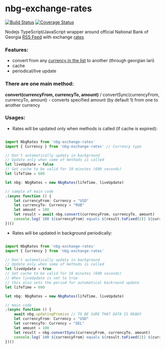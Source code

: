 # nbg-exchange-rates

[![Build Status](https://travis-ci.org/sergio-code/nbg-exchange-rates.svg?branch=master)](https://travis-ci.org/sergio-code/nbg-exchange-rates)
[![Coverage Status](https://coveralls.io/repos/github/sergio-code/nbg-exchange-rates/badge.svg?branch=master)](https://coveralls.io/github/sergio-code/nbg-exchange-rates?branch=master)

Nodejs TypeScript/JavaScript wrapper around official National Bank of Georgia [RSS Feed](https://nbg.gov.ge/gw/api/ct/monetarypolicy/currencies/en/rss) with exchange [rates](https://nbg.gov.ge/en/monetary-policy/currency)

### Features:
* convert from any [currency in the list](https://nbg.gov.ge/en/monetary-policy/currency) to another (through georgian lari)
* cache
* periodical/live update

### There are one main method:

**convert(currencyFrom, currencyTo, amount)** / convertSync(currencyFrom, currencyTo, amount) - converts specified amount (by default 1) from one to another currency

### Usages:
* Rates will be updated only when methods is called (if cache is expired):
```ts

import NbgRates from 'nbg-exchange-rates'
import { Currency } from 'nbg-exchange-rates' // Currency type

// Don't automatically updaty in background
// Update only when some of methods is called
let liveUpdate = false
// Set cache to be valid for 10 minutes (600 seconds)
let lifeTime = 600

let nbg: NbgRates = new NbgRates(lifeTime, liveUpdate)

// sample of main code
;(async function () {
    let currencyFrom: Currency = "USD"
    let currencyTo: Currency = "RUB"
    let amount = 100
    let result = await nbg.convert(currencyFrom, currencyTo, amount)
    console.log(`100 ${currencyFrom} equals ${result.toFixed(2)} ${currencyTo}, according to NBoG rates`)
})()


```

* Rates will be updated in background periodically:
```ts

import NbgRates from 'nbg-exchange-rates'
import { Currency } from 'nbg-exchange-rates'

// Don't automatically updaty in background
// Update only when some of methods is called
let liveUpdate = true
// Set cache to be valid for 10 minutes (600 seconds)
// When liveUpdate is set to true
// this also sets the period for automatical backround update
let lifeTime = 600

let nbg: NbgRates = new NbgRates(lifeTime, liveUpdate)

// main code
;(async function () {
    await nbg.updatingPromise // TO BE SURE THAT DATA IS READY
    let currencyFrom: Currency = "USD"
    let currencyTo: Currency = "GEL"
    let amount = 100
    let result = nbg.convertSync(currencyFrom, currencyTo, amount)
    console.log(`100 ${currencyFrom} equals ${result.toFixed(2)} ${currencyTo}, according to NBoG rates`)
})()

```
